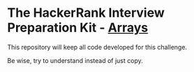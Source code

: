# The HackerRank Interview Preparation Kit - [Arrays](https://www.hackerrank.com/interview/interview-preparation-kit/arrays/challenges)

This repository will keep all code developed for this challenge.

Be wise, try to understand instead of just copy.

